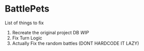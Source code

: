 # BattlePets
List of things to fix
1. Recreate the original project DB *WIP*
2. Fix Turn Logic
3. Actually Fix the random battles (DONT HARDCODE IT LAZY)
